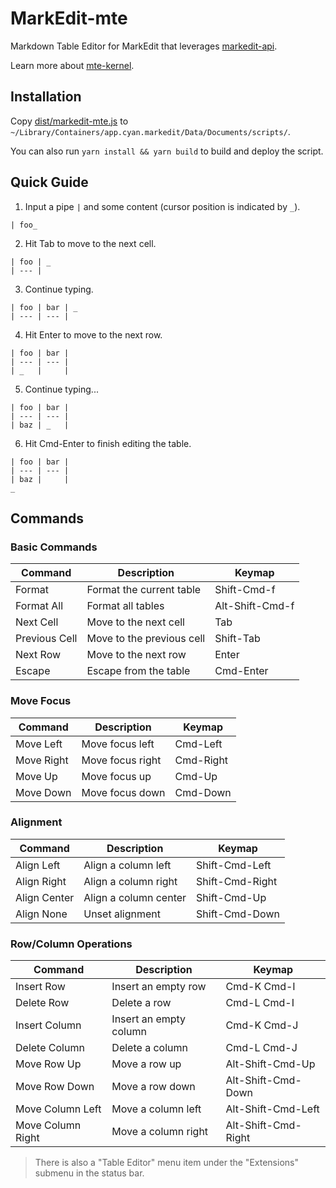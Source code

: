 # MarkEdit-mte

Markdown Table Editor for MarkEdit that leverages [markedit-api](https://github.com/MarkEdit-app/MarkEdit-api).

Learn more about [mte-kernel](https://github.com/susisu/mte-kernel).

## Installation

Copy [dist/markedit-mte.js](dist/markedit-mte.js) to `~/Library/Containers/app.cyan.markedit/Data/Documents/scripts/`.

You can also run `yarn install && yarn build` to build and deploy the script.

## Quick Guide

1. Input a pipe `|` and some content (cursor position is indicated by `_`).

```
| foo_
```

2. Hit Tab to move to the next cell.

```
| foo | _
| --- |
```

3. Continue typing.

```
| foo | bar | _
| --- | --- |
```

4. Hit Enter to move to the next row.

```
| foo | bar |
| --- | --- |
| _   |     |
```

5. Continue typing...

```
| foo | bar |
| --- | --- |
| baz | _   |
```

6. Hit Cmd-Enter to finish editing the table.

```
| foo | bar |
| --- | --- |
| baz |     |
_
```

## Commands

### Basic Commands

| Command       | Description               | Keymap          |
| ------------- | ------------------------- | ----------------|
| Format        | Format the current table  | Shift-Cmd-f     |
| Format All    | Format all tables         | Alt-Shift-Cmd-f |
| Next Cell     | Move to the next cell     | Tab             |
| Previous Cell | Move to the previous cell | Shift-Tab       |
| Next Row      | Move to the next row      | Enter           |
| Escape        | Escape from the table     | Cmd-Enter       |

### Move Focus

| Command    | Description      | Keymap    |
| ---------- | ---------------- | ----------|
| Move Left  | Move focus left  | Cmd-Left  |
| Move Right | Move focus right | Cmd-Right |
| Move Up    | Move focus up    | Cmd-Up    |
| Move Down  | Move focus down  | Cmd-Down  |

### Alignment

| Command      | Description           | Keymap          |
| ------------ | --------------------- | ----------------|
| Align Left   | Align a column left   | Shift-Cmd-Left  |
| Align Right  | Align a column right  | Shift-Cmd-Right |
| Align Center | Align a column center | Shift-Cmd-Up    |
| Align None   | Unset alignment       | Shift-Cmd-Down  |

### Row/Column Operations

| Command           | Description            | Keymap              |
| ----------------- | ---------------------- | --------------------|
| Insert Row        | Insert an empty row    | Cmd-K Cmd-I         |
| Delete Row        | Delete a row           | Cmd-L Cmd-I         |
| Insert Column     | Insert an empty column | Cmd-K Cmd-J         |
| Delete Column     | Delete a column        | Cmd-L Cmd-J         |
| Move Row Up       | Move a row up          | Alt-Shift-Cmd-Up    |
| Move Row Down     | Move a row down        | Alt-Shift-Cmd-Down  |
| Move Column Left  | Move a column left     | Alt-Shift-Cmd-Left  |
| Move Column Right | Move a column right    | Alt-Shift-Cmd-Right |

> There is also a "Table Editor" menu item under the "Extensions" submenu in the status bar.
